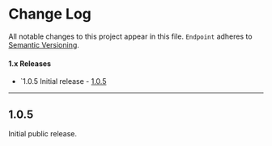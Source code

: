 # Change Log
All notable changes to this project appear in this file.
`Endpoint` adheres to [Semantic Versioning](https://semver.org/).

#### 1.x Releases
- `1.0.5 Initial release - [1.0.5](#105)

---

## 1.0.5
Initial public release.

